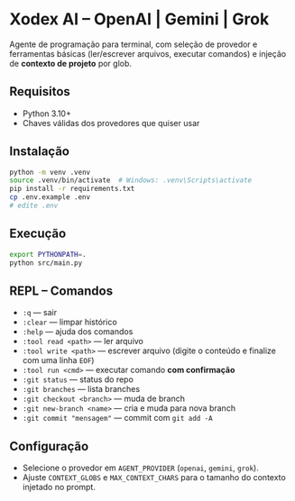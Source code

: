 # Xodex AI – OpenAI | Gemini | Grok

Agente de programação para terminal, com seleção de provedor e ferramentas básicas (ler/escrever arquivos, executar comandos) e injeção de **contexto de projeto** por glob.

## Requisitos
- Python 3.10+
- Chaves válidas dos provedores que quiser usar

## Instalação
```bash
python -m venv .venv
source .venv/bin/activate  # Windows: .venv\Scripts\activate
pip install -r requirements.txt
cp .env.example .env
# edite .env
```

## Execução
```bash
export PYTHONPATH=.
python src/main.py
```

## REPL – Comandos
- `:q` — sair
- `:clear` — limpar histórico
- `:help` — ajuda dos comandos
- `:tool read <path>` — ler arquivo
- `:tool write <path>` — escrever arquivo (digite o conteúdo e finalize com uma linha `EOF`)
- `:tool run <cmd>` — executar comando **com confirmação**
- `:git status` — status do repo
- `:git branches` — lista branches
- `:git checkout <branch>` — muda de branch
- `:git new-branch <name>` — cria e muda para nova branch
- `:git commit "mensagem"` — commit com `git add -A`

## Configuração
- Selecione o provedor em `AGENT_PROVIDER` (`openai`, `gemini`, `grok`).
- Ajuste `CONTEXT_GLOBS` e `MAX_CONTEXT_CHARS` para o tamanho do contexto injetado no prompt.


